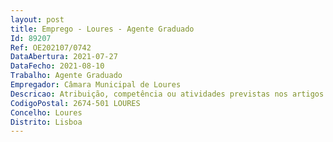```yaml
--- 
layout: post
title: Emprego - Loures - Agente Graduado
Id: 89207
Ref: OE202107/0742
DataAbertura: 2021-07-27
DataFecho: 2021-08-10
Trabalho: Agente Graduado
Empregador: Câmara Municipal de Loures
Descricao: Atribuição, competência ou atividades previstas nos artigos 6.º e 44.º do Regulamento da Estrutura Orgânica da Câmara Municipal de Loures.
CodigoPostal: 2674-501 LOURES
Concelho: Loures
Distrito: Lisboa
--- 
```

